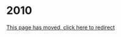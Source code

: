 # 2010

[This page has moved, click here to redirect](https://docs.eqemu.io/server/changelog/server/2010)


